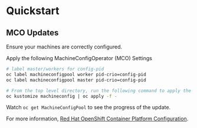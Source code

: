 # Quickstart
## MCO Updates

Ensure your machines are correctly configured. 

Apply the following MachineConfigOperator (MCO) Settings

```bash
# label master/workers for config-pid
oc label machineconfigpool worker pid-crio=config-pid
oc label machineconfigpool master pid-crio=config-pid

# From the top level directory, run the following command to apply the machine config operator settings
oc kustomize machineconfig | oc apply -f -
```

Watch `oc get MachineConfigPool` to see the progress of the update.

For more information, [Red Hat OpenShift Container Platform Configuration](https://www.ibm.com/docs/en/scalecontainernative?topic=i-red-hat-openshift-container-platform-configuration).
